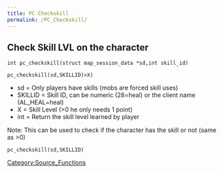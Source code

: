 ```yaml
---
title: PC Checkskill
permalink: /PC_Checkskill/
---
```


Check Skill LVL on the character
--------------------------------

`int pc_checkskill(struct map_session_data *sd,int skill_id)`

`pc_checkskill(sd,SKILLID)>X)`

-   sd = Only players have skills (mobs are forced skill uses)
-   SKILLID = Skill ID, can be numeric (28=heal) or the client name (AL_HEAL=heal)
-   X = Skill Level (&gt;0 he only needs 1 point)
-   int = Return the skill level learned by player

Note: This can be used to check if the character has the skill or not (same as &gt;0)

`pc_checkskill(sd,SKILLID)`

[Category:Source_Functions](Category:Source_Functions)